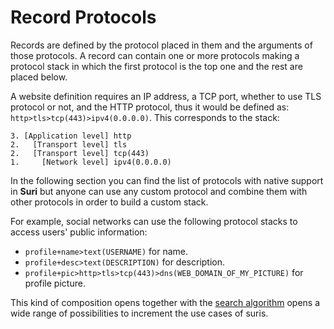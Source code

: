 # Record Protocols

Records are defined by the protocol placed in them and the arguments of those protocols. A record can contain one or
more protocols making a protocol stack in which the first protocol is the top one and the rest are placed below.

A website definition requires an IP address, a TCP port, whether to use TLS protocol or not, and the HTTP protocol, thus
it would be defined as: `http>tls>tcp(443)>ipv4(0.0.0.0)`. This corresponds to the stack:

```
3. [Application level] http
2.   [Transport level] tls
2.   [Transport level] tcp(443)
1.     [Network level] ipv4(0.0.0.0)
```

In the following section you can find the list of protocols with native support in **Suri** but anyone can use any
custom protocol and combine them with other protocols in order to build a custom stack.

For example, social networks can use the following protocol stacks to access users' public information:

- `profile+name>text(USERNAME)` for name.
- `profile+desc>text(DESCRIPTION)` for description.
- `profile+pic>http>tls>tcp(443)>dns(WEB_DOMAIN_OF_MY_PICTURE)` for profile picture.

This kind of composition opens together with the [search algorithm](/en/protocol/searching/) opens a wide range of
possibilities to increment the use cases of suris.